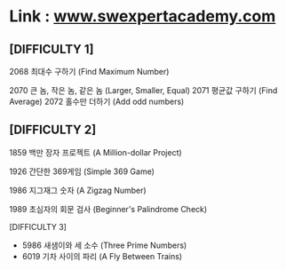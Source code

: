 # Link : www.swexpertacademy.com

[DIFFICULTY 1]
-
2068	최대수 구하기 (Find Maximum Number)

2070	큰 놈, 작은 놈, 같은 놈 (Larger, Smaller, Equal)
2071	평균값 구하기 (Find Average)
2072	홀수만 더하기 (Add odd numbers)

[DIFFICULTY 2]
-
1859	백만 장자 프로젝트 (A Million-dollar Project)

1926	간단한 369게임 (Simple 369 Game)

1986	지그재그 숫자 (A Zigzag Number)

1989	초심자의 회문 검사 (Beginner's Palindrome Check)


[DIFFICULTY 3]
- 5986	새샘이와 세 소수 (Three Prime Numbers)
- 6019	기차 사이의 파리 (A Fly Between Trains)
